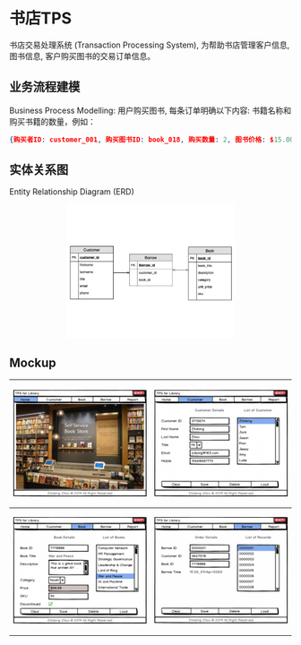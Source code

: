 # 书店TPS
书店交易处理系统 (Transaction Processing System), 为帮助书店管理客户信息, 图书信息, 客户购买图书的交易订单信息。

## 业务流程建模
Business Process Modelling: 用户购买图书, 每条订单明确以下内容: 书籍名称和购买书籍的数量，例如：

```json
{购买者ID: customer_001, 购买图书ID: book_018, 购买数量: 2, 图书价格: $15.00} 
```

## 实体关系图

Entity Relationship Diagram (ERD)
<p align="center"><img src=https://raw.githubusercontent.com/ZhidongZhou/gallery/master/img/bookstore_ERD.jpg alt="blockw" width="300"/></p>

## Mockup

|   <p align="center"><img src=https://raw.githubusercontent.com/ZhidongZhou/gallery/master/img/1_bookstore_mockup_home.png alt="blockw" style="zoom:30%;"/></p>    |   <p align="center"><img src=https://raw.githubusercontent.com/ZhidongZhou/gallery/master/img/2_bookstore_mockup_customer.png alt="blockw" style="zoom:30%;"/></p>    |
|  ---  |  ---  |
|  <p align="center"><img src=https://raw.githubusercontent.com/ZhidongZhou/gallery/master/img/3_bookstore_mockup_book.png alt="blockw" style="zoom:30%;"/></p>     |  <p align="center"><img src=https://raw.githubusercontent.com/ZhidongZhou/gallery/master/img/4_bookstore_mockup_borrow.png alt="blockw" style="zoom:30%;"/></p>     |










